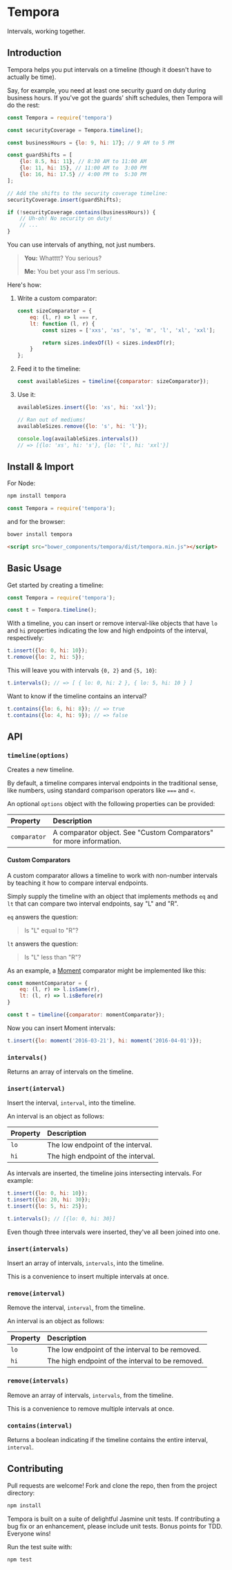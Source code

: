 # Tempora

Intervals, working together.

## Introduction

Tempora helps you put intervals on a timeline (though it doesn't have to actually be time).

Say, for example, you need at least one security guard on duty during business hours. If you've got the guards' shift schedules, then Tempora will do the rest:

```js
const Tempora = require('tempora')

const securityCoverage = Tempora.timeline();

const businessHours = {lo: 9, hi: 17}; // 9 AM to 5 PM

const guardShifts = [
    {lo: 8.5, hi: 11}, // 8:30 AM to 11:00 AM
    {lo: 11, hi: 15}, // 11:00 AM to  3:00 PM
    {lo: 16, hi: 17.5} // 4:00 PM to  5:30 PM
];

// Add the shifts to the security coverage timeline:
securityCoverage.insert(guardShifts);

if (!securityCoverage.contains(businessHours)) {
    // Uh-oh! No security on duty!
    // ...
}
```

You can use intervals of anything, not just numbers.

> **You:** Whatttt? You serious?
>
> **Me:** You bet your ass I'm serious.

Here's how:

1. Write a custom comparator:

    ```js
    const sizeComparator = {
        eq: (l, r) => l === r,
        lt: function (l, r) {
            const sizes = ['xxs', 'xs', 's', 'm', 'l', 'xl', 'xxl'];

            return sizes.indexOf(l) < sizes.indexOf(r);
        }
    };
    ```

2. Feed it to the timeline:

    ```js
    const availableSizes = timeline({comparator: sizeComparator});
    ```

3. Use it:

    ```js
    availableSizes.insert({lo: 'xs', hi: 'xxl'});

    // Ran out of mediums!
    availableSizes.remove({lo: 's', hi: 'l'});

    console.log(availableSizes.intervals())
    // => [{lo: 'xs', hi: 's'}, {lo: 'l', hi: 'xxl'}]
    ```

## Install & Import

For Node:

```sh
npm install tempora
```

```js
const Tempora = require('tempora');
```

and for the browser:

```sh
bower install tempora
```

```html
<script src="bower_components/tempora/dist/tempora.min.js"></script>
```

## Basic Usage

Get started by creating a timeline:

```js
const Tempora = require('tempora');

const t = Tempora.timeline();
```

With a timeline, you can insert or remove interval-like objects that have `lo` and `hi` properties indicating the low and high endpoints of the interval, respectively:

```js
t.insert({lo: 0, hi: 10});
t.remove({lo: 2, hi: 5});
```

This will leave you with intervals `{0, 2}` and `{5, 10}`:

```js
t.intervals(); // => [ { lo: 0, hi: 2 }, { lo: 5, hi: 10 } ]
```

Want to know if the timeline contains an interval?

```js
t.contains({lo: 6, hi: 8}); // => true
t.contains({lo: 4, hi: 9}); // => false
```

## API

### `timeline(options)`

Creates a new timeline.

By default, a timeline compares interval endpoints in the traditional sense, like numbers, using standard comparison operators like `===` and `<`.

An optional `options` object with the following properties can be provided:

| Property     | Description                                                         |
| :----------- | :------------------------------------------------------------------ |
| `comparator` | A comparator object. See "Custom Comparators" for more information. |

#### Custom Comparators

A custom comparator allows a timeline to work with non-number intervals by teaching it how to compare interval endpoints.

Simply supply the timeline with an object that implements methods `eq` and `lt` that can compare two interval endpoints, say "L" and "R".

`eq` answers the question:

> Is "L" equal to "R"?

`lt` answers the question:

> Is "L" less than "R"?

As an example, a [Moment](http://momentjs.com) comparator might be implemented like this:

```js
const momentComparator = {
    eq: (l, r) => l.isSame(r),
    lt: (l, r) => l.isBefore(r)
}

const t = timeline({comparator: momentComparator});
```

Now you can insert Moment intervals:

```js
t.insert({lo: moment('2016-03-21'), hi: moment('2016-04-01')});
```

### `intervals()`

Returns an array of intervals on the timeline.

### `insert(interval)`

Insert the interval, `interval`, into the timeline.

An interval is an object as follows:

| Property | Description                        |
| :------- | :--------------------------------- |
| `lo`     | The low endpoint of the interval.  |
| `hi`     | The high endpoint of the interval. |

As intervals are inserted, the timeline joins intersecting intervals. For example:

```js
t.insert({lo: 0, hi: 10});
t.insert({lo: 20, hi: 30});
t.insert({lo: 5, hi: 25});

t.intervals(); // [{lo: 0, hi: 30}]
```

Even though three intervals were inserted, they've all been joined into one.

### `insert(intervals)`

Insert an array of intervals, `intervals`, into the timeline.

This is a convenience to insert multiple intervals at once.

### `remove(interval)`

Remove the interval, `interval`, from the timeline.

An interval is an object as follows:

| Property | Description                                      |
| :------- | :----------------------------------------------- |
| `lo`     | The low endpoint of the interval to be removed.  |
| `hi`     | The high endpoint of the interval to be removed. |

### `remove(intervals)`

Remove an array of intervals, `intervals`, from the timeline.

This is a convenience to remove multiple intervals at once.

### `contains(interval)`

Returns a boolean indicating if the timeline contains the entire interval, `interval`.

## Contributing

Pull requests are welcome! Fork and clone the repo, then from the project directory:

```sh
npm install
```

Tempora is built on a suite of delightful Jasmine unit tests. If contributing a bug fix or an enhancement, please include unit tests. Bonus points for TDD. Everyone wins!

Run the test suite with:

```sh
npm test
```
